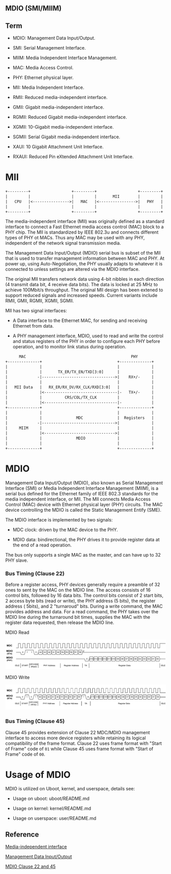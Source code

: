 MDIO (SMI/MIIM)
--------------------------------

## Term

* MDIO: Management Data Input/Output.

* SMI: Serial Management Interface. 

* MIIM: Media Independent Interface Management.

* MAC: Media Access Control.

* PHY: Ethernet physical layer.

* MII: Media Independent Interface.

* RMII: Reduced media-independent interface.

* GMII: Gigabit media-independent interface.

* RGMII: Reduced Gigabit media-independent interface.

* XGMII: 10-Gigabit media-independent interface.

* SGMII: Serial Gigabit media-independent interface.

* XAUI: 10 Gigabit Attachment Unit Interface.

* RXAUI: Reduced Pin eXtended Attachment Unit Interface.

# MII

```
+---------+                  +---------+                  +---------+
|         |                  |         |       MII        |         |
|   CPU   |<---------------->|   MAC   |<---------------->|   PHY   |
|         |                  |         |                  |         |
+---------+                  +---------+                  +---------+
```

The media-independent interface (MII) was originally defined as a standard 
interface to connect a Fast Ethernet media access control (MAC) block to a PHY
chip. The MII is standardized by IEEE 802.3u and connects different types of
PHY ot MACs. Thus any MAC may be used with any PHY, independent of the network
signal transmission media.

The Management Data Input/Output (MDIO) serial bus is subset of the MII that is
used to transfer management information between MAC and PHY. At power up, using
Auto-Negotiation, the PHY usually adapts to whatever it is connected to unless
settings are altered via the MDIO interface.

The original MII transfers network data using 4-bit nibbles in each direction 
(4 transmit data bit, 4 receive data bits). The data is locked at 25 MHz to 
achieve 100Mbit/s throughput. The original MII design has been extened to
support reduced signals and increased speeds. Current variants include RMII,
GMII, RGMII, XGMII, SGMII.

MII has two signal interfaces:

* A Data interface to the Ethernet MAC, for sending and receiving Ethernet
  from data.

* A PHY management interface, MDIO, used to read and write the control and 
  status registers of the PHY in order to configure each PHY before operation,
  and to monitor link status during operation.

```
      MAC                                              PHY
+--------------+                                 +--------------+
|              |                                 |              |
|              |       TX_ER/TX_EN/TXD[3:0]      |              |
|             -|-------------------------------->|    RX+/-     |
|              |                                 |              |
|   MII Data   |   RX_ER/RX_DV/RX_CLK/RXD[3:0]   |              |
|              |<--------------------------------|-   TX+/-     |
|              |          CRS/COL/TX_CLK         |              |
|              |<--------------------------------|-             |
+--------------+                                 +--------------+
|              |                                 |              |
|              |               MDC               |  Registers   |
|             -|-------------------------------->|              |
|     MIIM     |                                 |              |
|              |<------------------------------->|              |
|              |               MDIO              |              |
|              |                                 |              |
+--------------+                                 +--------------+
```
# MDIO

Management Data Input/Output (MDIO), also known as Serial Management Interface
(SMI) or Media Independent Interface Management (MIIM), is a serial bus defined
for the Ethernet family of IEEE 802.3 standards for the media independent 
interface, or MII. The MII connects Media Access Control (MAC) device with
Ethernet physical layer (PHY) circuits. The MAC device controlling the MDIO is
called the Static Management Entify (SME).

The MDIO interface is implemented by two signals:

* MDC clock: driven by the MAC device to the PHY.

* MDIO data: bindirectional, the PHY drives it to provide register data at the
  end of a read operation.

The bus only supports a single MAC as the master, and can have up to 32 PHY
slave.

### Bus Timing (Clause 22)

Before a register access, PHY devices generally require a preamble of 32 ones
to sent by the MAC on the MDIO line. The access consists of 16 control bits,
followed by 16 data bits. The control bits consist of 2 start bits, 2 access
byte bits (read or write), the PHY address (5 bits), the register address (
5bits), and 2 "turnaroud" bits. During a write command, the MAC provides
address and data. For a read command, the PHY takes over the MDIO line during
the turnaround bit times, supplies the MAC with the register data requested,
then release the MDIO line.

MDIO Read

![MDIO_timing](https://github.com/EmulateSpace/PictureSet/blob/master/BiscuitOS/kernel/DEV000071.png)

MDIO Write

![MDIO_timing](https://github.com/EmulateSpace/PictureSet/blob/master/BiscuitOS/kernel/DEV000072.png)

### Bus Timing (Clause 45)

Clause 45 provides extension of Clause 22 MDC/MDIO management interface to
access more device registers while retaining its logical compatibility of the
frame format. Clause 22 uses frame format with "Start of Frame" code of `01` 
while Clause 45 uses frame format with "Start of Frame" code of `00`.

# Usage of MDIO

MDIO is utilized on Uboot, kernel, and userspace, details see:

* Usage on uboot: uboot/README.md

* Usage on kernel: kernel/README.md

* Usage on userspace: user/README.md

## Reference

[Media-independent interface](https://en.wikipedia.org/wiki/Media-independent_interface)

[Management Data Input/Output](https://en.wikipedia.org/wiki/Management_Data_Input/Output)

[MDIO Clause 22 and 45](www.ieee802.org/3/efm/public/nov02/oam/pannell_oam_1_1102.pdf)
